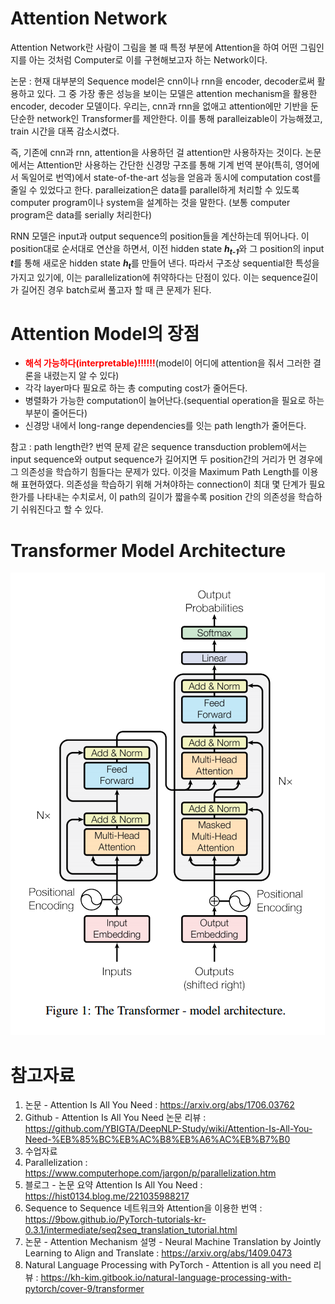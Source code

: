 # Attention Network

Attention Network란 사람이 그림을 볼 때 특정 부분에 Attention을 하여 어떤 그림인지를 아는 것처럼 Computer로 이를 구현해보고자 하는 Network이다.

논문 : 현재 대부분의 Sequence model은 cnn이나 rnn을 encoder, decoder로써 활용하고 있다. 그 중 가장 좋은 성능을 보이는 모델은 attention mechanism을 활용한 encoder, decoder 모델이다. 우리는, cnn과 rnn을 없애고 attention에만 기반을 둔 단순한 network인 Transformer를 제안한다. 이를 통해 paralleizable이 가능해졌고, train 시간을 대폭 감소시켰다.

즉, 기존에 cnn과 rnn, attention을 사용하던 걸 attention만 사용하자는 것이다. 논문에서는 Attention만 사용하는 간단한 신경망 구조를 통해 기계 번역 분야(특히, 영어에서 독일어로 번역)에서 state-of-the-art 성능을 얻음과 동시에 computation cost를 줄일 수 있었다고 한다. paralleization은 data를 parallel하게 처리할 수 있도록 computer program이나 system을 설계하는 것을 말한다. (보통 computer program은 data를 serially 처리한다)

RNN 모델은 input과 output sequence의 position들을 계산하는데 뛰어나다. 이 position대로 순서대로 연산을 하면서, 이전 hidden state <strong><i>h<sub>t-1</sub></i></strong>와 그 position의 input <strong><i>t</i></strong>를 통해 새로운 hidden state <strong><i>h<sub>t</sub></i></strong>를 만들어 낸다. 따라서 구조상 sequential한 특성을 가지고 있기에, 이는 parallelization에 취약하다는 단점이 있다. 이는 sequence길이가 길어진 경우 batch로써 풀고자 할 때 큰 문제가 된다.

# Attention Model의 장점
* <strong><font color="red">해석 가능하다(interpretable)!!!!!!</font></strong>(model이 어디에 attention을 줘서 그러한 결론을 내렸는지 알 수 있다)
* 각각 layer마다 필요로 하는 총 computing cost가 줄어든다.
* 병렬화가 가능한 computation이 늘어난다.(sequential operation을 필요로 하는 부분이 줄어든다)
* 신경망 내에서 long-range dependencies를 잇는 path length가 줄어든다.

참고 : path length란?
번역 문제 같은 sequence transduction problem에서는 input sequence와 output sequence가 길어지면 두 position간의 거리가 먼 경우에 그 의존성을 학습하기 힘들다는 문제가 있다. 이것을 Maximum Path Length를 이용해 표현하였다. 의존성을 학습하기 위해 거쳐야하는 connection이 최대 몇 단계가 필요한가를 나타내는 수치로서, 이 path의 길이가 짧을수록 position 간의 의존성을 학습하기 쉬워진다고 할 수 있다.

# Transformer Model Architecture
![Transformer_Model_Architecture](./image/Transformer_model_architecture.png)


# 참고자료
1. 논문 - Attention Is All You Need : https://arxiv.org/abs/1706.03762
2. Github - Attention Is All You Need 논문 리뷰 :  https://github.com/YBIGTA/DeepNLP-Study/wiki/Attention-Is-All-You-Need-%EB%85%BC%EB%AC%B8%EB%A6%AC%EB%B7%B0
3. 수업자료
4. Parallelization : https://www.computerhope.com/jargon/p/parallelization.htm
5. 블로그 - 논문 요약 Attention Is All You Need : https://hist0134.blog.me/221035988217
6. Sequence to Sequence 네트워크와 Attention을 이용한 번역 : https://9bow.github.io/PyTorch-tutorials-kr-0.3.1/intermediate/seq2seq_translation_tutorial.html
7. 논문 - Attention Mechanism 설명 - Neural Machine Translation by Jointly Learning to Align and Translate : https://arxiv.org/abs/1409.0473
8. Natural Language Processing with PyTorch - Attention is all you need 리뷰 : https://kh-kim.gitbook.io/natural-language-processing-with-pytorch/cover-9/transformer

